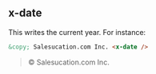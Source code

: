 ## x-date

This writes the current year. For instance:

```html
&copy; Salesucation.com Inc. <x-date />
```

> &copy; Salesucation.com Inc. <x-date />
